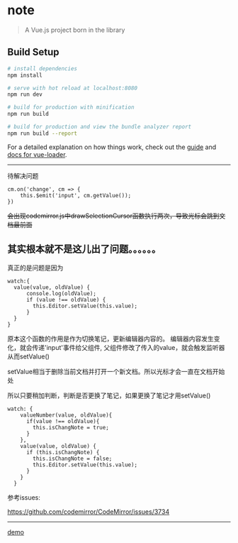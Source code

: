 # note

> A Vue.js project born in the library

## Build Setup

``` bash
# install dependencies
npm install

# serve with hot reload at localhost:8080
npm run dev

# build for production with minification
npm run build

# build for production and view the bundle analyzer report
npm run build --report
```

For a detailed explanation on how things work, check out the [guide](http://vuejs-templates.github.io/webpack/) and [docs for vue-loader](http://vuejs.github.io/vue-loader).

--------------------

待解决问题
```
cm.on('change', cm => {
	this.$emit('input', cm.getValue());
})
```

~~会出现codemirror.js中drawSelectionCursor函数执行两次，导致光标会跳到文档最前面~~

其实根本就不是这儿出了问题。。。。。。
--------------------------
真正的是问题是因为
```
watch:{
  value(value, oldValue) {
      console.log(oldValue);
      if (value !== oldValue) {
        this.Editor.setValue(this.value);
      }
  }
}
```
原本这个函数的作用是作为切换笔记，更新编辑器内容的。
编辑器内容发生变化，就会传递'input'事件给父组件,
父组件修改了传入的value，就会触发监听器从而setValue()

setValue相当于删除当前文档并打开一个新文档。所以光标才会一直在文档开始处

所以只要稍加判断，判断是否更换了笔记，如果更换了笔记才用setValue()

```
watch: {
    valueNumber(value, oldValue){
      if(value !== oldValue){
        this.isChangNote = true;
      }
    },
    value(value, oldValue) {
      if (this.isChangNote) {
        this.isChangNote = false;
        this.Editor.setValue(this.value);
      }
    }
  }
```
参考issues:

<https://github.com/codemirror/CodeMirror/issues/3734>

------------------------------
[demo](https://zhongerjin.github.io/Note/dist/#/note)
